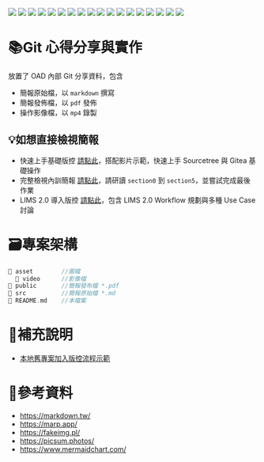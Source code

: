 ﻿![](https://img.shields.io/badge/SGS-OAD-orange) 
![](https://img.shields.io/badge/proj-Git--Training-purple) 
![](https://img.shields.io/badge/Git-555?logo=git)
![](https://img.shields.io/badge/gitignore-204ECF?logo=gitignore.io)
![](https://img.shields.io/badge/GitHub-555?logo=github)
![](https://img.shields.io/badge/Gitea-555?logo=gitea)
![](https://img.shields.io/badge/GitLab-555?logo=gitlab)
![](https://img.shields.io/badge/Sourcetree-0052CC?logo=sourcetree)
![](https://img.shields.io/badge/OpenAI-412991?logo=openai) 
![](https://img.shields.io/badge/GitHub_Copilot-555?logo=githubcopilot)
![](https://img.shields.io/badge/draw.io-555?logo=diagrams.net)
![](https://img.shields.io/badge/Gitea_Actions-555?logo=githubactions)
![](https://img.shields.io/badge/YAML-CB171E?logo=yaml)
![](https://img.shields.io/badge/Markdown-555?logo=markdown)
![](https://img.shields.io/badge/LaTex-008080?logo=latex)
![](https://img.shields.io/badge/Mermaid-555?logo=mermaid)
![](https://img.shields.io/badge/SVN-555?logo=subversion)
![](https://img.shields.io/badge/Shields.io-555?logo=shieldsdotio)

# 📚Git 心得分享與實作

放置了 OAD 內部 Git 分享資料，包含

- 簡報原始檔，以 `markdown` 撰寫
- 簡報發佈檔，以 `pdf` 發佈
- 操作影像檔，以 `mp4` 錄製
  
## 💡如想直接檢視簡報
- 快速上手基礎版控 [請點此](publish/quick-srart.pdf)，搭配影片示範，快速上手 Sourcetree 與 Gitea 基礎操作
- 完整檢視內訓簡報 [請點此](http://twvoadtpw100004/brian_li/SGS.OAD.GitTraining/src/branch/main/publish)，請研讀 `section0` 到 `section5`，並嘗試完成最後作業
- LIMS 2.0 導入版控 [請點此](publish/lims2-git.pdf)，包含 LIMS 2.0 Workflow 規劃與多種 Use Case 討論

# 🗃️專案架構

```c
📁 asset        //圖檔
  📁 video      //影像檔
📁 public       //簡報發布檔 *.pdf
📁 src          //簡報原始檔 *.md
📄 README.md    //本檔案
```

# 📜補充說明

- [本地舊專案加入版控流程示範](src/project-first.md)

# 📑參考資料
- https://markdown.tw/
- https://marp.app/
- https://fakeimg.pl/
- https://picsum.photos/
- https://www.mermaidchart.com/